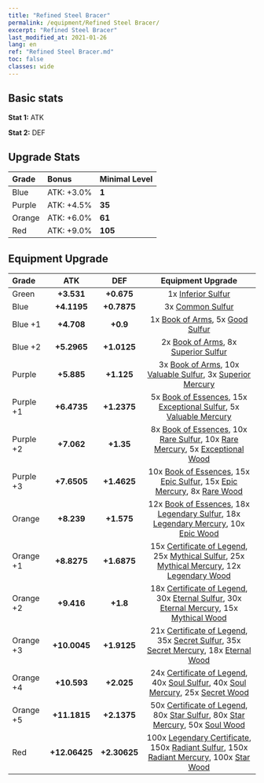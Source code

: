 ```yaml
---
title: "Refined Steel Bracer"
permalink: /equipment/Refined Steel Bracer/
excerpt: "Refined Steel Bracer"
last_modified_at: 2021-01-26
lang: en
ref: "Refined Steel Bracer.md"
toc: false
classes: wide
---
```


## Basic stats
 **Stat 1:** ATK

 **Stat 2:** DEF

## Upgrade Stats

  |     Grade    |   Bonus | Minimal Level | 
  |:-------------|:--------|:--------------| 
  | Blue | ATK: +3.0% | **1** | 
  | Purple | ATK: +4.5% | **35** | 
  | Orange | ATK: +6.0% | **61** | 
  | Red | ATK: +9.0% | **105** | 


## Equipment Upgrade

  |          Grade      | ATK | DEF | Equipment Upgrade |
  |:--------------------|:---------:|:---------:|:----------------:|
  | Green | **+3.531** | **+0.675** | 1x [ Inferior Sulfur](/Items/mat_40/) |
  | Blue | **+4.1195** | **+0.7875** | 3x [ Common Sulfur](/Items/mat_79/) |
  | Blue +1 | **+4.708** | **+0.9** | 1x [ Book of Arms](/Items/mat_32/), 5x [ Good Sulfur](/Items/mat_92/) |
  | Blue +2 | **+5.2965** | **+1.0125** | 2x [ Book of Arms](/Items/mat_71/), 8x [ Superior Sulfur](/Items/mat_30/) |
  | Purple | **+5.885** | **+1.125** | 3x [ Book of Arms](/Items/mat_6/), 10x [ Valuable Sulfur](/Items/mat_66/), 3x [ Superior Mercury](/Items/mat_15/) |
  | Purple +1 | **+6.4735** | **+1.2375** | 5x [ Book of Essences](/Items/mat_44/), 15x [ Exceptional Sulfur](/Items/mat_1/), 5x [ Valuable Mercury](/Items/mat_58/) |
  | Purple +2 | **+7.062** | **+1.35** | 8x [ Book of Essences](/Items/mat_84/), 10x [ Rare Sulfur](/Items/mat_46/), 10x [ Rare Mercury](/Items/mat_29/), 5x [ Exceptional Wood](/Items/mat_82/) |
  | Purple +3 | **+7.6505** | **+1.4625** | 10x [ Book of Essences](/Items/mat_20/), 15x [ Epic Sulfur](/Items/mat_83/), 15x [ Epic Mercury](/Items/mat_70/), 8x [ Rare Wood](/Items/mat_14/) |
  | Orange | **+8.239** | **+1.575** | 12x [ Book of Essences](/Items/mat_60/), 18x [ Legendary Sulfur](/Items/mat_18/), 18x [ Legendary Mercury](/Items/mat_3/), 10x [ Epic Wood](/Items/mat_57/) |
  | Orange +1 | **+8.8275** | **+1.6875** | 15x [ Certificate of Legend](/Items/mat_96/), 25x [ Mythical Sulfur](/Items/mat_35/), 25x [ Mythical Mercury](/Items/mat_50/), 12x [ Legendary Wood](/Items/mat_93/) |
  | Orange +2 | **+9.416** | **+1.8** | 18x [ Certificate of Legend](/Items/mat_25/), 30x [ Eternal Sulfur](/Items/mat_97/), 30x [ Eternal Mercury](/Items/mat_62/), 15x [ Mythical Wood](/Items/mat_9/) |
  | Orange +3 | **+10.0045** | **+1.9125** | 21x [ Certificate of Legend](/Items/mat_38/), 35x [ Secret Sulfur](/Items/mat_7/), 35x [ Secret Mercury](/Items/mat_22/), 18x [ Eternal Wood](/Items/mat_75/) |
  | Orange +4 | **+10.593** | **+2.025** | 24x [ Certificate of Legend](/Items/mat_100/), 40x [ Soul Sulfur](/Items/mat_73/), 40x [ Soul Mercury](/Items/mat_34/), 25x [ Secret Wood](/Items/mat_87/) |
  | Orange +5 | **+11.1815** | **+2.1375** | 50x [ Certificate of Legend](/Items/mat_11/), 80x [ Star Sulfur](/Items/mat_101/), 80x [ Star Mercury](/Items/mat_98/), 50x [ Soul Wood](/Items/mat_49/) |
  | Red | **+12.06425** | **+2.30625** | 100x [ Legendary Certificate](/Items/mat_76/), 150x [ Radiant Sulfur](/Items/mat_10/), 150x [ Radiant Mercury](/Items/mat_24/), 100x [ Star Wood](/Items/mat_63/) |


